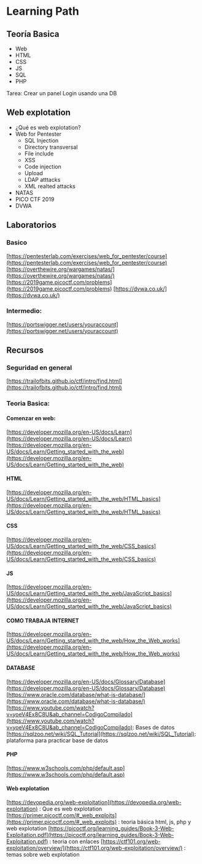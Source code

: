 # Learning Path

## Teoría Basica

* Web
* HTML
* CSS
* JS
* SQL
* PHP

Tarea: Crear un panel Login usando una DB

## Web explotation

* ¿Qué es web explotation?
* Web for Pentester
	* SQL Injection
	* Directory transversal
	* File include
	* XSS
	* Code injection
	* Upload
	* LDAP atttacks
	* XML realted attacks
* NATAS
* PICO CTF 2019
* DVWA

## Laboratorios
### Basico
[https://pentesterlab.com/exercises/web_for_pentester/course](https://pentesterlab.com/exercises/web_for_pentester/course)
[https://overthewire.org/wargames/natas/](https://overthewire.org/wargames/natas/)
[https://2019game.picoctf.com/problems](https://2019game.picoctf.com/problems)
[https://dvwa.co.uk/](https://dvwa.co.uk/)

### Intermedio:
[https://portswigger.net/users/youraccount](https://portswigger.net/users/youraccount)

## Recursos
### Seguridad en general
[https://trailofbits.github.io/ctf/intro/find.html](https://trailofbits.github.io/ctf/intro/find.html)

### Teoria Basica:

#### Comenzar en web:

[https://developer.mozilla.org/en-US/docs/Learn](https://developer.mozilla.org/en-US/docs/Learn)
[https://developer.mozilla.org/en-US/docs/Learn/Getting_started_with_the_web](https://developer.mozilla.org/en-US/docs/Learn/Getting_started_with_the_web)

#### HTML

[https://developer.mozilla.org/en-US/docs/Learn/Getting_started_with_the_web/HTML_basics](https://developer.mozilla.org/en-US/docs/Learn/Getting_started_with_the_web/HTML_basics)

#### CSS

[https://developer.mozilla.org/en-US/docs/Learn/Getting_started_with_the_web/CSS_basics](https://developer.mozilla.org/en-US/docs/Learn/Getting_started_with_the_web/CSS_basics)

#### JS

[https://developer.mozilla.org/en-US/docs/Learn/Getting_started_with_the_web/JavaScript_basics](https://developer.mozilla.org/en-US/docs/Learn/Getting_started_with_the_web/JavaScript_basics)

#### COMO TRABAJA INTERNET

[https://developer.mozilla.org/en-US/docs/Learn/Getting_started_with_the_web/How_the_Web_works](https://developer.mozilla.org/en-US/docs/Learn/Getting_started_with_the_web/How_the_Web_works)

#### DATABASE

[https://developer.mozilla.org/en-US/docs/Glossary/Database](https://developer.mozilla.org/en-US/docs/Glossary/Database)
[https://www.oracle.com/database/what-is-database/](https://www.oracle.com/database/what-is-database/)
[https://www.youtube.com/watch?v=yoeV4Ex8C8U&ab_channel=CodigoCompilado](https://www.youtube.com/watch?v=yoeV4Ex8C8U&ab_channel=CodigoCompilado): Bases de datos
[https://sqlzoo.net/wiki/SQL_Tutorial](https://sqlzoo.net/wiki/SQL_Tutorial): plataforma para practicar base de datos

#### PHP

[https://www.w3schools.com/php/default.asp](https://www.w3schools.com/php/default.asp)

#### Web explotation

[https://devopedia.org/web-exploitation](https://devopedia.org/web-exploitation) : Que es web explotation
[https://primer.picoctf.com/#_web_exploits](https://primer.picoctf.com/#_web_exploits) : teoria básica html, js, php y web explotation
[https://picoctf.org/learning_guides/Book-3-Web-Exploitation.pdf](https://picoctf.org/learning_guides/Book-3-Web-Exploitation.pdf) : teoria con enlaces
[https://ctf101.org/web-exploitation/overview/](https://ctf101.org/web-exploitation/overview/) : temas sobre web explotation
